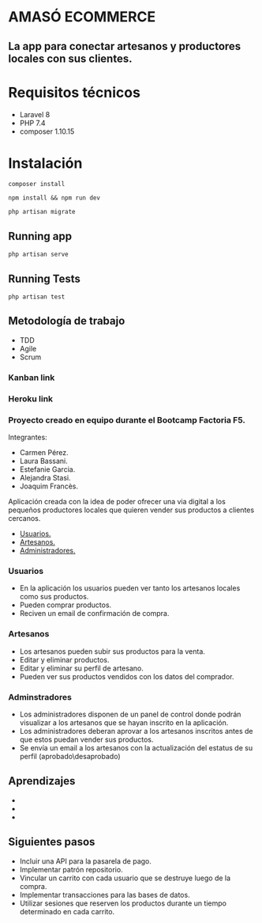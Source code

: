 # AMASÓ ECOMMERCE

## La app para conectar artesanos y productores locales con sus clientes.

# Requisitos técnicos

- Laravel 8
- PHP 7.4
- composer 1.10.15

# Instalación

 ` composer install `

 ` npm install && npm run dev `

 ` php artisan migrate `


## Running app

` php artisan serve ` 

## Running Tests

` php artisan test `

## Metodología de trabajo

- TDD
- Agile
- Scrum 

### Kanban link



### Heroku link



### Proyecto creado en equipo durante el Bootcamp Factoria F5.

Integrantes:

* Carmen Pérez.
* Laura Bassani.
* Estefanie Garcia.
* Alejandra Stasi.
* Joaquim Francès.


Aplicación creada con la idea de poder ofrecer una via digital a los pequeños productores locales que quieren vender sus productos a clientes cercanos.

- [Usuarios.](#usuarios)
- [Artesanos.](#artesanos)
- [Administradores.](#adminstradores)

### Usuarios
- En la aplicación los usuarios pueden ver tanto los artesanos locales como sus productos.
- Pueden comprar productos.
- Reciven un email de confirmación de compra.

### Artesanos
- Los artesanos pueden subir sus productos para la venta. 
- Editar y eliminar productos. 
- Editar y eliminar su perfil de artesano.
- Pueden ver sus productos vendidos con los datos del comprador.

### Adminstradores
- Los administradores disponen de un panel de control donde podrán visualizar a los artesanos que se hayan inscrito en la aplicación. 
- Los administradores deberan aprovar a los artesanos inscritos antes de que estos puedan vender sus productos.
- Se envía un email a los artesanos con la actualización del estatus de su perfil (aprobado\desaprobado)



## Aprendizajes

- 
- 
-

## Siguientes pasos

- Incluir una API para la pasarela de pago. 
- Implementar patrón repositorio.
- Vincular un carrito con cada usuario que se destruye luego de la compra.
- Implementar transacciones para las bases de datos.
- Utilizar sesiones que reserven los productos durante un tiempo determinado en cada carrito.


